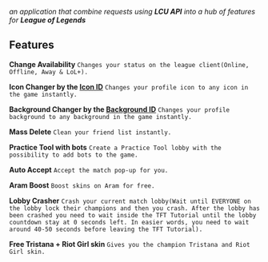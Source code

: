 *an application that combine requests using **LCU API** into a hub of features for **League of Legends***

## Features
**Change Availability**
```Changes your status on the league client(Online, Offline, Away & LoL+).```

**Icon Changer by the [Icon ID](https://raw.communitydragon.org/latest/plugins/rcp-be-lol-game-data/global/default/v1/profile-icons/)**
```Changes your profile icon to any icon in the game instantly.```

**Background Changer by the [Background ID](https://raw.communitydragon.org/latest/plugins/rcp-be-lol-game-data/global/default/v1/champion-splashes/)**
```Changes your profile background to any background in the game instantly.```

**Mass Delete**
```Clean your friend list instantly.```
        
**Practice Tool with bots**
```Create a Practice Tool lobby with the possibility to add bots to the game.```

**Auto Accept**
```Accept the match pop-up for you.```

**Aram Boost**
```Boost skins on Aram for free.```

**Lobby Crasher**
```Crash your current match lobby(Wait until EVERYONE on the lobby lock their champions and then you crash. After the lobby has been crashed you need to wait inside the TFT Tutorial until the lobby countdown stay at 0 seconds left. In easier words, you need to wait around 40-50 seconds before leaving the TFT Tutorial).```

**Free Tristana + Riot Girl skin**
```Gives you the champion Tristana and Riot Girl skin.```




